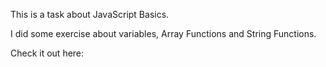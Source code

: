 This is a task about JavaScript Basics.

I did some exercise about variables, Array Functions and String Functions.

Check it out here: 